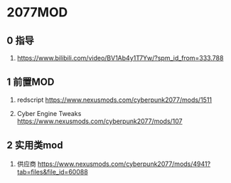 # 2077MOD
## 0 指导
1. https://www.bilibili.com/video/BV1Ab4y1T7Yw/?spm_id_from=333.788

## 1 前置MOD
1. redscript
https://www.nexusmods.com/cyberpunk2077/mods/1511

2. Cyber Engine Tweaks
https://www.nexusmods.com/cyberpunk2077/mods/107

## 2 实用类mod
1. 供应商
https://www.nexusmods.com/cyberpunk2077/mods/4941?tab=files&file_id=60088